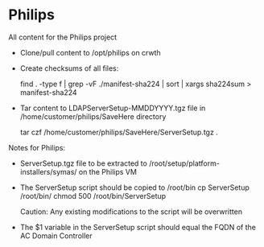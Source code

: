 # Philips

All content for the Philips project

* Clone/pull content to /opt/philips on crwth
* Create checksums of all files: 

	find . -type f | grep -vF ./manifest-sha224 | sort | xargs sha224sum > manifest-sha224
* Tar content to LDAPServerSetup-MMDDYYYY.tgz file in /home/customer/philips/SaveHere directory

	tar czf /home/customer/philips/SaveHere/ServerSetup.tgz .

Notes for Philips:
* ServerSetup.tgz file to be extracted to /root/setup/platform-installers/symas/ on the Philips VM
* The ServerSetup script should be copied to /root/bin
        cp ServerSetup /root/bin/
        chmod 500 /root/bin/ServerSetup

	Caution: Any existing modifications to the script will be overwritten
* The $1 variable in the ServerSetup script should equal the FQDN of the AC Domain Controller
